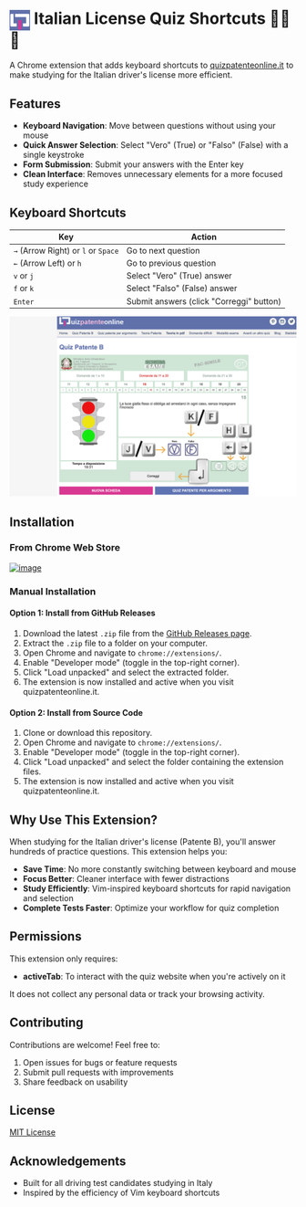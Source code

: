 # <img src="icon.png" width="36" style="vertical-align: middle;"> Italian License Quiz Shortcuts 🚗💨 📝



A Chrome extension that adds keyboard shortcuts to [quizpatenteonline.it](https://www.quizpatenteonline.it/) to make studying for the Italian driver's license more efficient.

## Features

- **Keyboard Navigation**: Move between questions without using your mouse
- **Quick Answer Selection**: Select "Vero" (True) or "Falso" (False) with a single keystroke
- **Form Submission**: Submit your answers with the Enter key
- **Clean Interface**: Removes unnecessary elements for a more focused study experience

## Keyboard Shortcuts

| Key                     | Action                      |
|-------------------------|----------------------------|
| `→` (Arrow Right) or `l` or `Space` | Go to next question          |
| `←` (Arrow Left) or `h` | Go to previous question      |
| `v` or `j`              | Select "Vero" (True) answer  |
| `f` or `k`              | Select "Falso" (False) answer |
| `Enter`                 | Submit answers (click "Correggi" button) |

![banner](ext.png)


## Installation

### From Chrome Web Store
[![image](https://github.com/user-attachments/assets/902cd0d4-79b5-4a0f-b1b6-b814b075ea83)
](https://chromewebstore.google.com/detail/italian-license-quiz-shor/ionggjgjafflbhmdohncefdjieilfpff)

### Manual Installation

#### Option 1: Install from GitHub Releases
1. Download the latest `.zip` file from the [GitHub Releases page](https://github.com/MrTartuf0/quiz-patente-shortcuts/releases/tag/extension).
2. Extract the `.zip` file to a folder on your computer.
3. Open Chrome and navigate to `chrome://extensions/`.
4. Enable "Developer mode" (toggle in the top-right corner).
5. Click "Load unpacked" and select the extracted folder.
6. The extension is now installed and active when you visit quizpatenteonline.it.

#### Option 2: Install from Source Code
1. Clone or download this repository.
2. Open Chrome and navigate to `chrome://extensions/`.
3. Enable "Developer mode" (toggle in the top-right corner).
4. Click "Load unpacked" and select the folder containing the extension files.
5. The extension is now installed and active when you visit quizpatenteonline.it.


## Why Use This Extension?

When studying for the Italian driver's license (Patente B), you'll answer hundreds of practice questions. This extension helps you:

- **Save Time**: No more constantly switching between keyboard and mouse
- **Focus Better**: Cleaner interface with fewer distractions
- **Study Efficiently**: Vim-inspired keyboard shortcuts for rapid navigation and selection
- **Complete Tests Faster**: Optimize your workflow for quiz completion

## Permissions

This extension only requires:
- **activeTab**: To interact with the quiz website when you're actively on it

It does not collect any personal data or track your browsing activity.

## Contributing

Contributions are welcome! Feel free to:
1. Open issues for bugs or feature requests
2. Submit pull requests with improvements
3. Share feedback on usability

## License

[MIT License](LICENSE)

## Acknowledgements

- Built for all driving test candidates studying in Italy
- Inspired by the efficiency of Vim keyboard shortcuts
